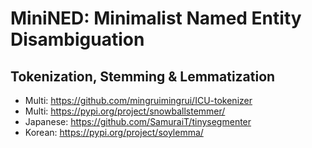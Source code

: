 # MiniNED: Minimalist Named Entity Disambiguation

## Tokenization, Stemming & Lemmatization
- Multi: https://github.com/mingruimingrui/ICU-tokenizer
- Multi: https://pypi.org/project/snowballstemmer/
- Japanese: https://github.com/SamuraiT/tinysegmenter
- Korean: https://pypi.org/project/soylemma/
